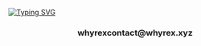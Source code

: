 [![Typing SVG](https://readme-typing-svg.demolab.com?font=Fira+Code&pause=1000&color=47F7DB&random=false&width=435&lines=Hi+There!%F0%9F%91%8B;I'm+Salim)](https://git.io/typing-svg)
<h3 align="center">whyrexcontact@whyrex.xyz</h3>


<p align="left">
</p>
